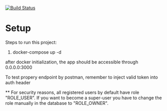 [![Build Status](https://travis-ci.org/MichalZa/CS-project.svg?branch=master)](https://travis-ci.org/MichalZa/CS-project)

# Setup

Steps to run this project:

1. docker-compose up -d

after docker initialization, the app should be accessible through 0.0.0.0:3000

To test propery endpoint by postman, remember to inject valid token into auth header

** For security reasons, all registered users by default have role "ROLE_USER". If you want to become a super-user you have to change the role manually in the database to "ROLE_OWNER".
